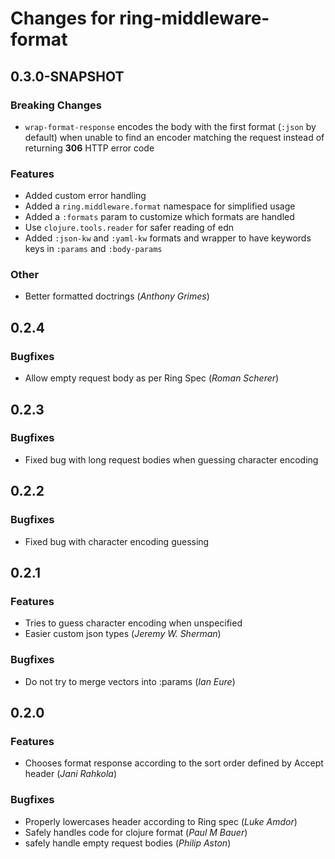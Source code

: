 # Changes for ring-middleware-format

## 0.3.0-SNAPSHOT
### Breaking Changes
  - `wrap-format-response` encodes the body with the first format
  (`:json` by default) when unable to find an encoder matching the
  request instead of returning **306** HTTP error code
  
### Features
  - Added custom error handling
  - Added a `ring.middleware.format` namespace for simplified usage
  - Added a `:formats` param to customize which formats are handled
  - Use `clojure.tools.reader` for safer reading of edn
  - Added `:json-kw` and `:yaml-kw` formats and wrapper to have
    keywords keys in `:params` and `:body-params`

### Other
  - Better formatted doctrings (*Anthony Grimes*)
  
## 0.2.4
### Bugfixes
  - Allow empty request body as per Ring Spec (*Roman Scherer*)

## 0.2.3
### Bugfixes
  - Fixed bug with long request bodies when guessing character encoding
  
## 0.2.2
### Bugfixes
  - Fixed bug with character encoding guessing

## 0.2.1
### Features
  - Tries to guess character encoding when unspecified
  - Easier custom json types (*Jeremy W. Sherman*)

### Bugfixes
  - Do not try to merge vectors into :params  (*Ian Eure*)

## 0.2.0
### Features
  - Chooses format response according to the sort order defined by Accept header (*Jani Rahkola*)

### Bugfixes
  - Properly lowercases header according to Ring spec (*Luke Amdor*)
  - Safely handles code for clojure format (*Paul M Bauer*)
  - safely handle empty request bodies (*Philip Aston*)
